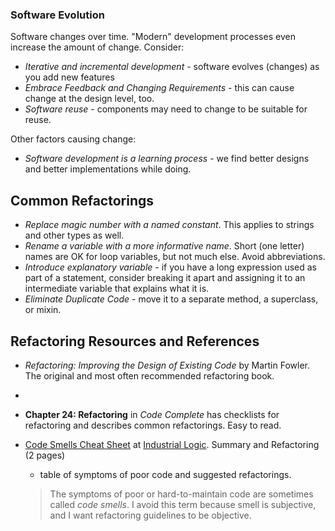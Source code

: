 
### Software Evolution

Software changes over time.  "Modern" development processes even increase
the amount of change.  Consider:

* *Iterative and incremental development* - software evolves (changes) as you add new features
* *Embrace Feedback and Changing Requirements* - this can cause change at the design level, too.
* *Software reuse* - components may need to change to be suitable for reuse.

Other factors causing change:

* *Software development is a learning process* - we find better designs and better implementations while doing.

## Common Refactorings

* *Replace magic number with a named constant*. This applies to strings and other types as well.
* *Rename a variable with a more informative name*. Short (one letter) names are OK for loop variables, but not much else.  Avoid abbreviations.
* *Introduce explanatory variable* - if you have a long expression used as part of a statement, consider breaking it apart and assigning it to an intermediate variable that explains what it is.
* *Eliminate Duplicate Code* - move it to a separate method, a superclass, or mixin.


## Refactoring Resources and References

* *Refactoring: Improving the Design of Existing Code* by Martin Fowler.  The original and most often recommended refactoring book.
* 
* **Chapter 24: Refactoring** in *Code Complete*
   has checklists for refactoring and describes common refactorings. Easy to read.

* [Code Smells Cheat Sheet](http://www.industriallogic.com/wp-content/uploads/2005/09/smellstorefactorings.pdf) at [Industrial Logic](https://www.industriallogic.com/blog/smells-to-refactorings-cheatsheet/). Summary and Refactoring (2 pages)
    - table of symptoms of poor code and suggested refactorings.
    > The symptoms of poor or hard-to-maintain code are sometimes called *code smells*.
    > I avoid this term because smell is subjective, and I want
    > refactoring guidelines to be objective.


